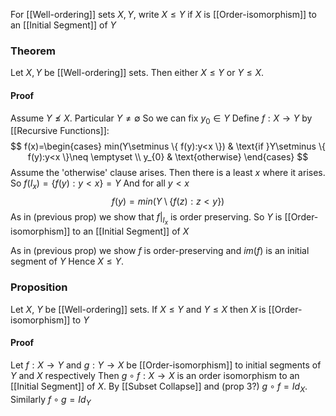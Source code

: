 For [[Well-ordering]] sets $X,Y$, write $X\leq Y$ if $X$ is [[Order-isomorphism]] to an [[Initial Segment]] of $Y$ 
### Theorem
Let $X,Y$ be [[Well-ordering]] sets. Then either $X\leq Y$ or $Y\leq X$.

#### Proof
Assume $Y\not\leq X$. Particular $Y\neq \emptyset$
So we can fix $y_{0}\in Y$
Define $f:X\to Y$ by [[Recursive Functions]]:
$$
f(x)=\begin{cases}
min(Y\setminus \{ f(y):y<x \})  & \text{if }Y\setminus \{ f(y):y<x \}\neq \emptyset \\
y_{0} & \text{otherwise}
\end{cases}
$$
Assume the 'otherwise' clause arises. Then there is a least $x$ where it arises. So $f(I_{x})=\{ f(y):y<x \}=Y$
And for all $y<x$
$$
f(y)=min(Y\setminus \{ f(z):z<y \})
$$
As in (previous prop) we show that $f|_{I_{x}}$ is order preserving. So $Y$ is [[Order-isomorphism]] to an [[Initial Segment]] of $X$ 

As in (previous prop) we show $f$ is order-preserving and $im(f)$ is an initial segment of $Y$
Hence $X\leq Y$.

### Proposition
Let $X$, $Y$ be [[Well-ordering]] sets. If $X\leq Y$ and $Y\leq X$ then $X$ is [[Order-isomorphism]] to $Y$ 
#### Proof
Let $f:X\to Y$ and $g:Y\to X$ be [[Order-isomorphism]] to initial segments of $Y$ and $X$ respectively
Then $g\circ f:X\to X$ is an order isomorphism to an [[Initial Segment]] of $X$. By [[Subset Collapse]] and (prop 3?)
$g\circ f=Id_{X}$. Similarly $f\circ g=Id_{Y}$
